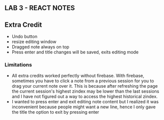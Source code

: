 ## LAB 3 - REACT NOTES

## Extra Credit
* Undo button
* resize editing window
* Dragged note always on top
* Press enter and title changes will be saved, exits editing mode

### Limitations
* All extra credits worked perfectly without firebase. With firebase, sometimes you have to click a note from a previous session for you to drag your current note over it. This is because after refreshing the page the current session's highest zindex may be lower than the last sessions and I have not figured out a way to access the highest historical zindex. 
* I wanted to press enter and exit editing note content but I realized it was inconvenient because people might want a new line, hence I only gave the title the option to exit by pressing enter